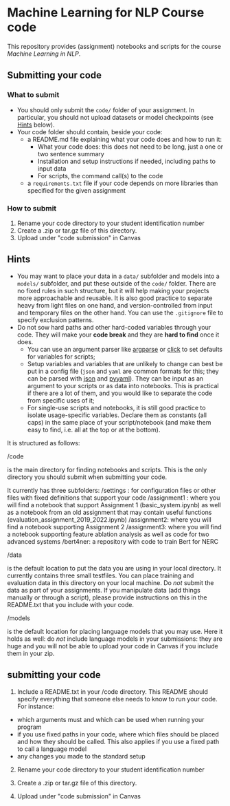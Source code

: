 # Machine Learning for NLP Course code

This repository provides (assignment) notebooks and scripts for the course *Machine Learning in NLP*.

## Submitting your code

### What to submit
* You should only submit the `code/` folder of your assignment. In particular, you should not upload datasets or model checkpoints (see [Hints](#hints) below).
* Your code folder should contain, beside your code:
  * a README.md file explaining what your code does and how to run it:
    * What your code does: this does not need to be long, just a one or two sentence summary
    * Installation and setup instructions if needed, including paths to input data
    * For scripts, the command call(s) to the code 
  * a `requirements.txt` file if your code depends on more libraries than specified for the given assignment

### How to submit
1. Rename your code directory to your student identification number
2. Create a .zip or tar.gz file of this directory.
3. Upload under "code submission" in Canvas

## Hints

* You may want to place your data in a `data/` subfolder and models into a `models/` subfolder, and put these outside of the `code/` folder. There are no fixed rules in such structure, but it will help making your projects more approachable and reusable. It is also good practice to separate heavy from light files on one hand, and version-controlled from input and temporary files on the other hand. You can use the `.gitignore` file to specify exclusion patterns.
* Do not sow hard paths and other hard-coded variables through your code. They will make your **code break** and they are **hard to find** once it does.   
  * You can use an argument parser like [argparse](https://docs.python.org/3/library/argparse.html) or [click](https://click.palletsprojects.com/en/8.1.x/) to set defaults for variables for scripts;
  * Setup variables and variables that are unlikely to change can best be put in a config file (`json` and `yaml` are common formats for this; they can be parsed with [json](https://docs.python.org/3/library/json.html) and [pyyaml](https://pypi.org/project/PyYAML/)). They can be input as an argument to your scripts or as data into notebooks. This is practical if there are a lot of them, and you would like to separate the code from specific uses of it;
  * For single-use scripts and notebooks, it is still good practice to isolate usage-specific variables. Declare them as constants (all caps) in the same place of your script/notebook (and make them easy to find, i.e. all at the top or at the bottom).

It is structured as follows:

/code

is the main directory for finding notebooks and scripts. This is the only directory you should submit when submitting your code. 

It currently has three subfolders:
/settings : for configuration files or other files with fixed definitions that support your code 
/assignment1 : where you will find a notebook that support Assignment 1 (basic_system.ipynb) as well as a notebook from an old assignment that may contain useful functions (evaluation_assignment_2019_2022.ipynb)
/assignment2: where you will find a notebook supporting Assignment 2
/assignment3: where you will find a notebook supporting feature ablation analysis as well as code for two advanced systems
/bert4ner: a repository with code to train Bert for NERC

/data

is the default location to put the data you are using in your local directory. It currently contains three small testfiles.
You can place training and evaluation data in this directory on your local machine. Do *not* submit the data as part of your assignments.
If you manipulate data (add things manually or through a script), please provide instructions on this in the README.txt that you include with your code.

/models

is the default location for placing language models that you may use. Here it holds as well: do *not* include language models in your submissions: they are huge and you will not be able to upload your code in Canvas if you include them in your zip.

## submitting your code

1. Include a README.txt in your /code directory. This README should specify everything that someone else needs to know to run your code. 
For instance:
- which arguments must and which can be used when running your program
- if you use fixed paths in your code, where which files should be placed and how they should be called. This also applies if you use a fixed path to call a language model
-  any changes you made to the standard setup

2. Rename your code directory to your student identification number

3. Create a .zip or tar.gz file of this directory.

4. Upload under "code submission" in Canvas

